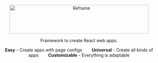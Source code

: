 [<p align="center"><img src='https://github.com/brillout/reframe/raw/master/docs/logo/logo-with-title.svg?sanitize=true' width=450 height=94 style="max-width:100%;" alt="Reframe"/></p>](https://github.com/brillout/reframe)

<p align="center" dir="ltr">
    Framework to create React web apps.
</p>

<p align="center" dir="ltr">
    <b>Easy</b>
    -
    Create apps with page configs
    &nbsp;&nbsp;&nbsp;&nbsp;&nbsp;&nbsp;
    <b>Universal</b>
    -
    Create all kinds of apps
    &nbsp;&nbsp;&nbsp;&nbsp;&nbsp;&nbsp;
    <b>Customizable</b>
    -
    Everything is adaptable
</p>

<br/>
